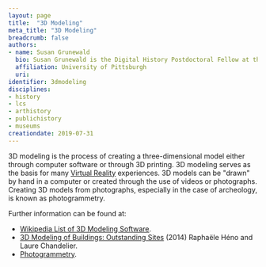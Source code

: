 ```yaml
---
layout: page
title:  "3D Modeling"
meta_title: "3D Modeling"
breadcrumb: false
authors:
- name: Susan Grunewald
  bio: Susan Grunewald is the Digital History Postdoctoral Fellow at the University of Pittsburgh’s World History Center. She received her PhD from Carnegie Mellon University, where she was a two-time A.W. Mellon Fellow in Digital Humanities. Her research focuses on Soviet history, particularly German prisoners of war in the USSR during and after the Second World War.
  affiliation: University of Pittsburgh
  uri:
identifier: 3dmodeling
disciplines:
- history
- lcs
- arthistory
- publichistory
- museums
creationdate: 2019-07-31
---
```

3D modeling is the process of creating a three-dimensional model either through computer software or through 3D printing. 3D modeling serves as the basis for many [Virtual Reality](#topic_virtualreality) experiences. 3D models can be "drawn" by hand in a computer or created through the use of videos or photographs. Creating 3D models from photographs, especially in the case of archeology, is known as photogrammetry.

Further information can be found at:
 -  [Wikipedia List of 3D Modeling Software](https://en.wikipedia.org/wiki/List_of_3D_modeling_software).
 -  [3D Modeling of Buildings: Outstanding Sites](https://books.google.com/books?id=pjAWBAAAQBAJ&printsec=frontcover&dq=3d+modeling&hl=en&sa=X&ved=0ahUKEwjhgZze-9_jAhXsw1kKHRBdAVQQ6AEIMDAB#v=onepage&q=3d%20modeling&f=false) (2014) Raphaële Héno and Laure Chandelier.
 -  [Photogrammetry](http://www.photogrammetry.com/).
